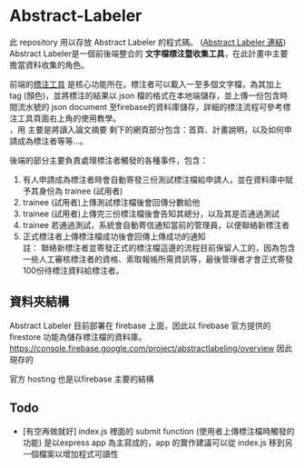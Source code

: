 # Abstract-Labeler


此 repository 用以存放 Abstract Labeler 的程式碼。 ([Abstract Labeler 連結](https://abstractlabeling.firebaseapp.com/))  <br/>
Abstract Labeler是一個前後端整合的 **文字檔標注暨收集工具**，在此計畫中主要擔當資料收集的角色。

前端的[標注工具](https://abstractlabeling.firebaseapp.com/labeling-tool.html) 是核心功能所在。標注者可以載入一至多個文字檔，為其加上 tag (顏色)，並將標注的結果以 json 檔的格式在本地端儲存，並上傳一份包含時間流水號的 json document 至firebase的資料庫儲存，詳細的標注流程可參考標注工具頁面右上角的使用教學。 <br/>
，用
主要是將讀入論文摘要
剩下的網頁部分包含：首頁、計畫說明，以及如何申請成為標注者等等...。



後端的部分主要負責處理標注者觸發的各種事件，包含：
1. 有人申請成為標注者時會自動寄發三份測試標注檔給申請人，並在資料庫中賦予其身份為 trainee (試用者)
2. trainee (試用者)上傳測試標注檔後會回傳分數給他
3. trainee (試用者)上傳完三份標注檔後會告知其總分，以及其是否通過測試
4. trainee 若通過測試，系統會自動寄信通知當前的管理員，以便聯絡新標注者
5. 正式標注者上傳標注檔成功後會回傳上傳成功的通知 <br/>
註： 聯絡新標注者並寄發正式的標注檔這邊的流程目前保留人工的，因為包含一些人工審核標注者的資格、索取報帳所需資訊等，最後管理者才會正式寄發 100份待標注資料給標注者。

## 資料夾結構

Abstract Labeler 目前部署在 firebase 上面，因此以 firebase 官方提供的 firestore 功能為儲存標注檔的資料庫。
https://console.firebase.google.com/project/abstractlabeling/overview
因此現存的


官方 hosting 
也是以firebase 主要的結構








## Todo

+ [有空再做就好] index.js 裡面的 submit function (使用者上傳標注檔時觸發的功能) 是以express app 為主寫成的，app 的實作建議可以從 index.js 移到另一個檔案以增加程式可讀性

